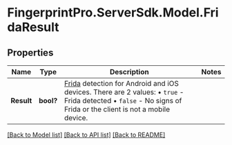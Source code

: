 # FingerprintPro.ServerSdk.Model.FridaResult
## Properties

Name | Type | Description | Notes
------------ | ------------- | ------------- | -------------
**Result** | **bool?** | [Frida](https://frida.re/docs/) detection for Android and iOS devices. There are 2 values: • `true` - Frida detected • `false` - No signs of Frida or the client is not a mobile device.  | 

[[Back to Model list]](../README.md#documentation-for-models) [[Back to API list]](../README.md#documentation-for-api-endpoints) [[Back to README]](../README.md)

